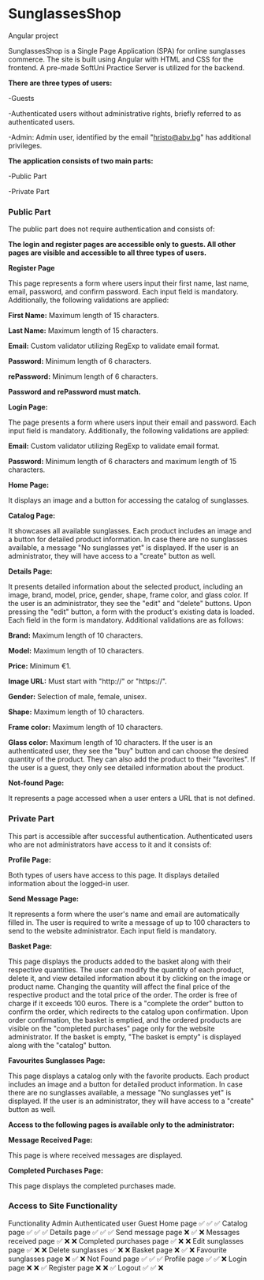 # SunglassesShop
Angular project

SunglassesShop is a Single Page Application (SPA) for online sunglasses commerce. The site is built using Angular with HTML and CSS for the frontend. A pre-made SoftUni Practice Server is utilized for the backend. 

**There are three types of users:**

-Guests

-Authenticated users without administrative rights, briefly referred to as authenticated users.

-Admin: Admin user, identified by the email "hristo@abv.bg" has additional privileges.

**The application consists of two main parts:**

-Public Part

-Private Part

### Public Part

The public part does not require authentication and consists of:

**The login and register pages are accessible only to guests. 
All other pages are visible and accessible to all three types of users.**


**Register Page**

This page represents a form where users input their first name, last name, email, password, and confirm password. 
Each input field is mandatory. Additionally, the following validations are applied:

**First Name:** Maximum length of 15 characters.

**Last Name:** Maximum length of 15 characters.

**Email:** Custom validator utilizing RegExp to validate email format.

**Password:** Minimum length of 6 characters.

**rePassword:** Minimum length of 6 characters.

**Password and rePassword must match.**


**Login Page:**

The page presents a form where users input their email and password. 
Each input field is mandatory. Additionally, the following validations are applied:

**Email:** Custom validator utilizing RegExp to validate email format.

**Password:** Minimum length of 6 characters and maximum length of 15 characters.


**Home Page:**

It displays an image and a button for accessing the catalog of sunglasses.


**Catalog Page:**

It showcases all available sunglasses. Each product includes an image and a button for detailed product information. In case there are no sunglasses available, a message "No sunglasses yet" is displayed. If the user is an administrator, they will have access to a "create" button as well.

**Details Page:**

It presents detailed information about the selected product, including an image, brand, model, price, gender, shape, frame color, and glass color. If the user is an administrator, they see the "edit" and "delete" buttons. Upon pressing the "edit" button, a form with the product's existing data is loaded. 
Each field in the form is mandatory. Additional validations are as follows:

**Brand:** Maximum length of 10 characters.

**Model:** Maximum length of 10 characters.

**Price:** Minimum €1.

**Image URL:** Must start with "http://" or "https://".

**Gender:** Selection of male, female, unisex.

**Shape:** Maximum length of 10 characters.

**Frame color:** Maximum length of 10 characters.

**Glass color:** Maximum length of 10 characters.
If the user is an authenticated user, they see the "buy" button and can choose the desired quantity of the product. They can also add the product to their "favorites". If the user is a guest, they only see detailed information about the product.


**Not-found Page:**

It represents a page accessed when a user enters a URL that is not defined.


### Private Part

This part is accessible after successful authentication. Authenticated users who are not administrators have access to it and it consists of:

**Profile Page:**

Both types of users have access to this page. It displays detailed information about the logged-in user.

**Send Message Page:**

It represents a form where the user's name and email are automatically filled in. The user is required to write a message of up to 100 characters to send to the website administrator. Each input field is mandatory.

**Basket Page:**

This page displays the products added to the basket along with their respective quantities. The user can modify the quantity of each product, delete it, and view detailed information about it by clicking on the image or product name. Changing the quantity will affect the final price of the respective product and the total price of the order. The order is free of charge if it exceeds 100 euros. There is a "complete the order" button to confirm the order, which redirects to the catalog upon confirmation. Upon order confirmation, the basket is emptied, and the ordered products are visible on the "completed purchases" page only for the website administrator. If the basket is empty, "The basket is empty" is displayed along with the "catalog" button.

**Favourites Sunglasses Page:**

This page displays a catalog only with the favorite products. Each product includes an image and a button for detailed product information. In case there are no sunglasses available, a message "No sunglasses yet" is displayed. If the user is an administrator, they will have access to a "create" button as well.

**Access to the following pages is available only to the administrator:**

**Message Received Page:**

This page is where received messages are displayed.

**Completed Purchases Page:**

This page displays the completed purchases made.



### Access to Site Functionality

Functionality	Admin	Authenticated user	Guest
Home page	✅	✅	✅
Catalog page	✅	✅	✅
Details page	✅	✅	✅
Send message page	❌	✅	❌
Messages received page	✅	❌	❌
Completed purchases page	✅	❌	❌
Edit sunglasses page	✅	❌	❌
Delete sunglasses	✅	❌	❌
Basket page	❌	✅	❌
Favourite sunglasses page	❌	✅	❌
Not Found page	✅	✅	✅
Profile page	✅	✅	❌
Login page	❌	❌	✅
Register page	❌	❌	✅
Logout	✅	✅	❌








